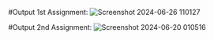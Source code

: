 #Output 1st Assignment:
![Screenshot 2024-06-26 110127](https://github.com/theamaan/InfiniteTraining/assets/90848726/556b43d0-56ca-4c7b-809a-ee87024d3e44)

#Output 2nd Assignment:
![Screenshot 2024-06-20 010516](https://github.com/theamaan/InfiniteTraining/assets/90848726/72d32549-68c1-4b16-9c83-ff02f5ac2e21)

